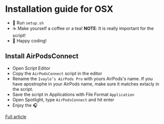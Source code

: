 # Installation guide for OSX
* 📜 Run `setup.sh`
* ☕ Make yourself a coffee or a tea! **NOTE**: It is really important for the script!
* 🚀 Happy coding!

## Install AirPodsConnect
* Open Script Editor
* Copy the `AirPodsConnect` script in the editor
* Rename the `Ivaylo’s AirPods Pro` with yours AirPods's name. If you have apostrophe
    in your AirPods name, make sure it matches extacly in the script.
* Save the script in Applications with File Format `Application`
* Open Spotlight, type `AirPodsConnect` and hit enter
* Enjoy the 🎧

[Full article](https://medium.com/@secondfret/how-to-connect-your-airpods-to-your-mac-with-a-keyboard-shortcut-9d72e786993b)
